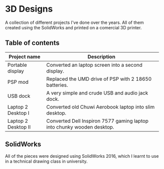# 3D Designs
A collection of different projects I've done over the years. 
All of them created using the SolidWorks and printed on a comercial 3D printer.

## Table of contents

| Project name | Description |
|--------------|-------------|
| Portable display | Converted an laptop screen into a second display. |
| PSP mod | Replaced the UMD drive of PSP with 2 18650 batteries. | 
| USB dock | A very simple and crude USB and audio jack dock. |
| Laptop 2 Desktop I | Converted old Chuwi Aerobook laptop into slim desktop. |
| Laptop 2 Desktop II | Converted Dell Inspiron 7577 gaming laptop into chunky wooden desktop. |


## SolidWorks 

All of the pieces were designed using SolidWorks 2016, which I learnt to use in a technical drawing class in university.
